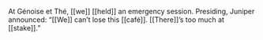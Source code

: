 At Génoise et Thé, [[we]] [[held]] an emergency session. Presiding, Juniper announced: “[[We]] can’t lose this [[café]]. [[There]]’s too much at [[stake]].”  